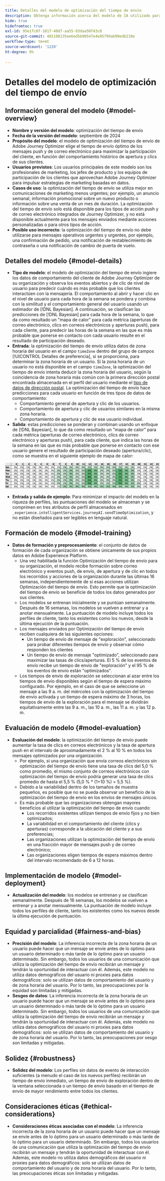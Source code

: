 ```yaml
---
title: Detalles del modelo de optimización del tiempo de envío
description: Obtenga información acerca del modelo de IA utilizado para la optimización del tiempo de envío en Adobe Journey Optimizer.
hide: true
hidefromtoc: true
exl-id: 95e1fc8f-1817-40d7-aa55-93daa50f43c0
source-git-commit: 481108135ee6ed5b90547e4e95799ab99edb210e
workflow-type: tm+mt
source-wordcount: '1220'
ht-degree: 0%

---
```


# Detalles del modelo de optimización del tiempo de envío

## Información general del modelo {#model-overview}

* **Nombre y versión del modelo**: optimización del tiempo de envío
* **Fecha de la versión del modelo**: septiembre de 2024
* **Propósito del modelo**: el modelo de optimización del tiempo de envío de Adobe Journey Optimizer elige el tiempo de envío óptimo de los mensajes push y de correo electrónico para maximizar la participación del cliente, en función del comportamiento histórico de apertura y clics de sus clientes.
* **Usuarios previstos**: Los usuarios principales de este modelo son los profesionales de marketing, los jefes de producto y los equipos de participación de los clientes que aprovechan Adobe Journey Optimizer para impulsar estrategias de marketing basadas en datos.
* **Casos de uso**: la optimización del tiempo de envío se utiliza mejor en comunicaciones de marketing menos urgentes; por ejemplo, un anuncio semanal, información promocional sobre un nuevo producto o información sobre una venta de un mes de duración. La optimización del tiempo de envío solo está disponible para los tipos de acción push y de correo electrónico integrados de Journey Optimizer, y no está disponible actualmente para los mensajes enviados mediante acciones personalizadas o para otros tipos de acción.
* **Posible uso incorrecto**: la optimización del tiempo de envío no debe utilizarse para mensajes operativos urgentes y urgentes, por ejemplo, una confirmación de pedido, una notificación de restablecimiento de contraseña o una notificación de cambio de puerta de vuelo.

## Detalles del modelo {#model-details}

* **Tipo de modelo**: el modelo de optimización del tiempo de envío ingiere los datos de comportamiento del cliente de Adobe Journey Optimizer de su organización y observa los eventos abiertos y de clic de nivel de usuario para predecir cuándo es más probable que los clientes interactúen con la mensajería. El comportamiento al abrir y hacer clic en el nivel de usuario para cada hora de la semana se pondera y combina con la similitud y el comportamiento general del usuario usando un estimador de [!DNL Bayesian]. A continuación, se clasifican las predicciones de [!DNL Bayesian] para cada hora de la semana, lo que da como resultado un &quot;mapa de calor&quot; para cada métrica (aperturas de correo electrónico, clics en correos electrónicos y aperturas push), para cada cliente, para predecir las horas de la semana en las que es más probable que ponerse en contacto con cada usuario resulte en el resultado de participación deseado.
* **Entrada**: la optimización del tiempo de envío utiliza datos de zona horaria del usuario en el campo `timeZone` dentro del grupo de campos [!UICONTROL Detalles de preferencia], si se proporciona, para determinar la zona horaria de un usuario. Si la zona horaria de un usuario no está disponible en el campo `timeZone`, la optimización del tiempo de envío intenta deducir la zona horaria del usuario, según la coincidencia de zona horaria más común con la primera dirección postal encontrada almacenada en el perfil del usuario mediante el [tipo de datos de dirección postal](../../../xdm/data-types/postal-address.md). La optimización del tiempo de envío hace predicciones para cada usuario en función de tres tipos de datos de comportamiento:
   * Comportamiento general de apertura y clic de los usuarios.
   * Comportamiento de apertura y clic de usuarios similares en la misma zona horaria.
   * Comportamiento de apertura y clic de ese usuario individual.
* **Salida**: estas predicciones se ponderan y combinan usando un enfoque de [!DNL Bayesian], lo que da como resultado un &quot;mapa de calor&quot; para cada métrica (aperturas de correo electrónico, clics de correo electrónico y aperturas push), para cada cliente, que indica las horas de la semana en las que es más probable que ponerse en contacto con ese usuario genere el resultado de participación deseado (apertura/clic), como se muestra en el siguiente ejemplo de mapa de calor:

![Mapa de calor de optimización del tiempo de envío.](../../images/models/send-time-optimization.png)

* **Entrada y salida de ejemplo**: Para minimizar el impacto del modelo en la riqueza de perfiles, las puntuaciones del modelo se almacenan y se comprimen en tres atributos de perfil almacenados en `_experience.intelligentServices.journeyAI.sendTimeOptimization`, y no están diseñados para ser legibles en lenguaje natural.

## Formación de modelo {#model-training}

* **Datos de formación y preprocesamiento**: el conjunto de datos de formación de cada organización se obtiene únicamente de sus propios datos en Adobe Experience Platform.
   * Una vez habilitada la función Optimización del tiempo de envío para su organización, el modelo recibe formación sobre correo electrónico y eventos push, de envío, de apertura y de clic en todos los recorridos y acciones de la organización durante las últimas 16 semanas, independientemente de si esas acciones utilizan Optimización del tiempo de envío. Esto permite que la optimización del tiempo de envío se beneficie de todos los datos generados por sus clientes.
   * Los modelos se entrenan inicialmente y se puntúan semanalmente. Después de 16 semanas, los modelos se vuelven a entrenar y a anotar mensualmente. La puntuación de modelo incluye todos los perfiles de cliente, tanto los existentes como los nuevos, desde la última ejecución de la puntuación.
   * Los mensajes enviados por Optimización del tiempo de envío reciben cualquiera de las siguientes opciones:
      * Un tiempo de envío de mensaje de &quot;exploración&quot;, seleccionado para probar diferentes tiempos de envío y observar cómo responden los clientes
      * Un tiempo de envío de mensaje &quot;optimizado&quot;, seleccionado para maximizar las tasas de clics/aperturas. El 5 % de los eventos de envío recibe un tiempo de envío de &quot;exploración&quot; y el 95 % de los eventos de envío están &quot;optimizados&quot;.
   * Los tiempos de envío de exploración se seleccionan al azar entre los tiempos de envío disponibles según el tiempo de espera máximo configurado. Por ejemplo, en el caso de que se seleccione un mensaje a las 9 a. m. del miércoles con la optimización del tiempo de envío activada y un tiempo de espera máximo de 3 horas, los tiempos de envío de la exploración para el mensaje se dividirán equitativamente entre las 9 a. m., las 10 a. m., las 11 a. m. y las 12 p. m.

## Evaluación de modelo {#model-evaluation}

* **Evaluación del modelo**: la optimización del tiempo de envío puede aumentar la tasa de clics en correos electrónicos y la tasa de apertura push en el intervalo de aproximadamente el 2 % al 10 % en todos los mensajes optimizados por una organización.
   * Por ejemplo, si una organización que envía correos electrónicos sin optimización del tiempo de envío tiene una tasa de clics del 5,0 % como promedio, el mismo conjunto de correos electrónicos con optimización del tiempo de envío podría generar una tasa de clics promedio de hasta el 5,5 % (5,0 % * (1+10 %) = 5,5 %).
   * Debido a la variabilidad dentro de los tamaños de muestra pequeños, es posible que no se pueda observar un beneficio de la optimización del tiempo de envío en los envíos de mensajes únicos.
   * Es más probable que las organizaciones obtengan mayores beneficios al utilizar la optimización del tiempo de envío cuando:
      * Los recorridos existentes utilizan tiempos de envío fijos y no bien optimizados;
      * La variabilidad en el comportamiento del cliente (clics y aperturas) corresponde a la ubicación del cliente y a sus preferencias;
      * Las organizaciones utilizan la optimización del tiempo de envío en una fracción mayor de mensajes push y de correo electrónico;
      * Las organizaciones eligen tiempos de espera máximos dentro del intervalo recomendado de 6 a 12 horas.

## Implementación de modelo {#model-deployment}

* **Actualización del modelo**: los modelos se entrenan y se clasifican semanalmente. Después de 16 semanas, los modelos se vuelven a entrenar y a anotar mensualmente. La puntuación de modelo incluye todos los perfiles de cliente, tanto los existentes como los nuevos desde la última ejecución de puntuación.

## Equidad y parcialidad {#fairness-and-bias}

* **Precisión del modelo**: La inferencia incorrecta de la zona horaria de un usuario puede hacer que un mensaje se envíe antes de lo óptimo para un usuario determinado o más tarde de lo óptimo para un usuario determinado. Sin embargo, todos los usuarios de una comunicación que utiliza la optimización del tiempo de envío recibirán un mensaje y tendrán la oportunidad de interactuar con él. Además, este modelo no utiliza datos demográficos del usuario ni proxies para datos demográficos: solo se utilizan datos de comportamiento del usuario y de zona horaria del usuario. Por lo tanto, las preocupaciones por la equidad son limitadas y mitigadas.
* **Sesgos de datos**: La inferencia incorrecta de la zona horaria de un usuario puede hacer que un mensaje se envíe antes de lo óptimo para un usuario determinado o más tarde de lo óptimo para un usuario determinado. Sin embargo, todos los usuarios de una comunicación que utiliza la optimización del tiempo de envío recibirán un mensaje y tendrán la oportunidad de interactuar con él. Además, este modelo no utiliza datos demográficos del usuario ni proxies para datos demográficos: solo se utilizan datos de comportamiento del usuario y de zona horaria del usuario. Por lo tanto, las preocupaciones por sesgo son limitadas y mitigadas.

## Solidez {#robustness}

* **Solidez del modelo**: Los perfiles sin datos de evento de interacción suficientes (a menudo el caso de los nuevos perfiles) recibirán un tiempo de envío inmediato, un tiempo de envío de exploración dentro de la ventana seleccionada o un tiempo de envío basado en el tiempo de envío de mayor rendimiento entre todos los clientes.

## Consideraciones éticas {#ethical-considerations}

* **Consideraciones éticas asociadas con el modelo**: La inferencia incorrecta de la zona horaria de un usuario puede hacer que un mensaje se envíe antes de lo óptimo para un usuario determinado o más tarde de lo óptimo para un usuario determinado. Sin embargo, todos los usuarios de una comunicación que utiliza la optimización del tiempo de envío recibirán un mensaje y tendrán la oportunidad de interactuar con él. Además, este modelo no utiliza datos demográficos del usuario ni proxies para datos demográficos: solo se utilizan datos de comportamiento del usuario y de zona horaria del usuario. Por lo tanto, las preocupaciones éticas son limitadas y mitigadas.
